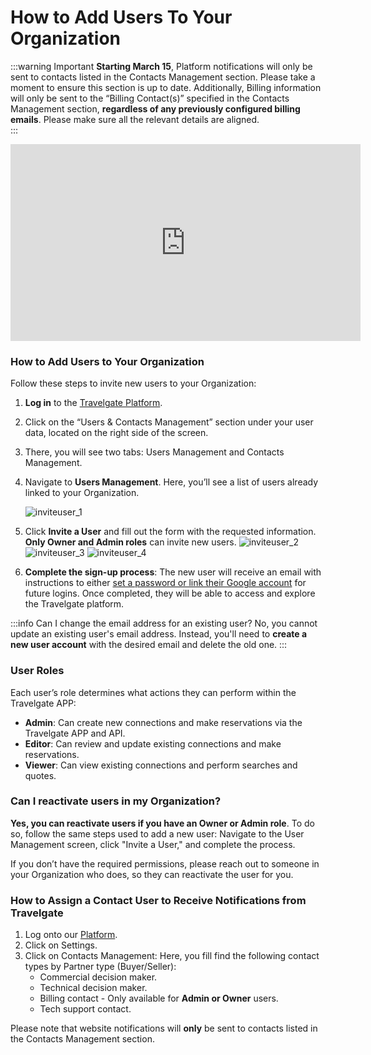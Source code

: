 ﻿---
sidebar_position: 2
---

# How to Add Users To Your Organization

:::warning Important
**Starting March 15**, Platform notifications will only be sent to contacts listed in the Contacts Management section. Please take a moment to ensure this section is up to date. Additionally, Billing information will only be sent to the “Billing Contact(s)” specified in the Contacts Management section, **regardless of any previously configured billing emails**. Please make sure all the relevant details are aligned.  
:::

<iframe width="560" height="315" src="https://www.youtube.com/embed/EQSzhhZn6e8?si=tIbJLeczcm-ZUej7" title="YouTube video player" frameborder="0" allow="accelerometer; autoplay; clipboard-write; encrypted-media; gyroscope; picture-in-picture; web-share" referrerpolicy="strict-origin-when-cross-origin" allowfullscreen></iframe>

### How to Add Users to Your Organization

Follow these steps to invite new users to your Organization:

1. **Log in** to the [Travelgate Platform](https://www.travelgate.com/).
2. Click on the “Users & Contacts Management” section under your user data, located on the right side of the screen.
3. There, you will see two tabs: Users Management and Contacts Management.
4. Navigate to **Users Management**. Here, you’ll see a list of users already linked to your Organization.

	![inviteuser_1](https://storage.travelgate.com/kbase/inviteuser_1.jpg)
4. Click **Invite a User** and fill out the form with the requested information. **Only Owner and Admin roles** can invite new users.
   ![inviteuser_2](https://storage.travelgate.com/kbase/inviteuser_2.jpg)
   ![inviteuser_3](https://storage.travelgate.com/kbase/inviteuser_3.jpg)
   ![inviteuser_4](https://storage.travelgate.com/kbase/inviteuser_4.jpg)
5. **Complete the sign-up process**: The new user will receive an email with instructions to either [set a password or link their Google account](/kb/platform/app-features/account-settings/your-account/account-settings/) for future logins. Once completed, they will be able to access and explore the Travelgate platform.

:::info Can I change the email address for an existing user?
 No, you cannot update an existing user's email address. Instead, you'll need to **create a new user account** with the desired email and delete the old one.
 :::

### User Roles
Each user’s role determines what actions they can perform within the Travelgate APP:
- **Admin**: Can create new connections and make reservations via the Travelgate APP and API.
- **Editor**: Can review and update existing connections and make reservations.
- **Viewer**: Can view existing connections and perform searches and quotes.

### Can I reactivate users in my Organization?
**Yes, you can reactivate users if you have an Owner or Admin role**. To do so, follow the same steps used to add a new user: Navigate to the User Management screen, click "Invite a User," and complete the process.

If you don’t have the required permissions, please reach out to someone in your Organization who does, so they can reactivate the user for you.

### How to Assign a Contact User to Receive Notifications from Travelgate
 1. Log onto our [Platform](https://www.travelgate.com/).
 1. Click on Settings.
 1. Click on Contacts Management: Here, you fill find the following contact types by Partner type (Buyer/Seller):
 	- Commercial decision maker.
 	- Technical decision maker.
 	- Billing contact - Only available for **Admin or Owner** users.
 	- Tech support contact.
 
 Please note that website notifications will **only** be sent to contacts listed in the Contacts Management section.
